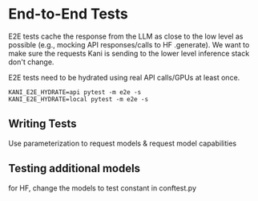 # End-to-End Tests

E2E tests cache the response from the LLM as close to the low level as possible (e.g., mocking API responses/calls to HF
.generate). We want to make sure the requests Kani is sending to the lower level inference stack don't change.

E2E tests need to be hydrated using real API calls/GPUs at least once.

```shell
KANI_E2E_HYDRATE=api pytest -m e2e -s
KANI_E2E_HYDRATE=local pytest -m e2e -s
```

## Writing Tests

Use parameterization to request models & request model capabilities

## Testing additional models

for HF, change the models to test constant in conftest.py
